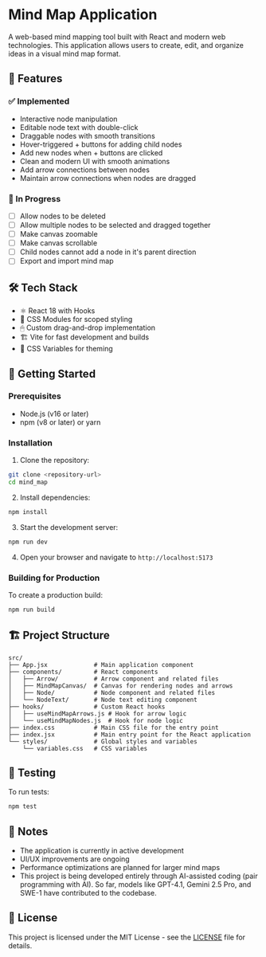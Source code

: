 # Mind Map Application

A web-based mind mapping tool built with React and modern web technologies. This application allows users to create, edit, and organize ideas in a visual mind map format.

## 🚀 Features

### ✅ Implemented
- Interactive node manipulation
- Editable node text with double-click
- Draggable nodes with smooth transitions
- Hover-triggered + buttons for adding child nodes
- Add new nodes when + buttons are clicked
- Clean and modern UI with smooth animations
- Add arrow connections between nodes
- Maintain arrow connections when nodes are dragged

### 🚧 In Progress
- [ ] Allow nodes to be deleted
- [ ] Allow multiple nodes to be selected and dragged together
- [ ] Make canvas zoomable
- [ ] Make canvas scrollable
- [ ] Child nodes cannot add a node in it's parent direction
- [ ] Export and import mind map

## 🛠 Tech Stack

- ⚛️ React 18 with Hooks
- 🎨 CSS Modules for scoped styling
- 🖱 Custom drag-and-drop implementation
- 🏗 Vite for fast development and builds
- 🎨 CSS Variables for theming

## 🚀 Getting Started

### Prerequisites
- Node.js (v16 or later)
- npm (v8 or later) or yarn

### Installation

1. Clone the repository:
```bash
git clone <repository-url>
cd mind_map
```

2. Install dependencies:
```bash
npm install
```

3. Start the development server:
```bash
npm run dev
```

4. Open your browser and navigate to `http://localhost:5173`

### Building for Production

To create a production build:
```bash
npm run build
```

## 🏗 Project Structure

```
src/
├── App.jsx             # Main application component
├── components/         # React components
│   ├── Arrow/          # Arrow component and related files
│   ├── MindMapCanvas/  # Canvas for rendering nodes and arrows
│   ├── Node/           # Node component and related files
│   └── NodeText/       # Node text editing component
├── hooks/              # Custom React hooks
│   ├── useMindMapArrows.js # Hook for arrow logic
│   └── useMindMapNodes.js  # Hook for node logic
├── index.css           # Main CSS file for the entry point
├── index.jsx           # Main entry point for the React application
└── styles/             # Global styles and variables
    └── variables.css   # CSS variables
```

## 🧪 Testing

To run tests:
```bash
npm test
```

## 📝 Notes

- The application is currently in active development
- UI/UX improvements are ongoing
- Performance optimizations are planned for larger mind maps
- This project is being developed entirely through AI-assisted coding (pair programming with AI). So far, models like GPT-4.1, Gemini 2.5 Pro, and SWE-1 have contributed to the codebase.

## 📄 License

This project is licensed under the MIT License - see the [LICENSE](LICENSE) file for details.
